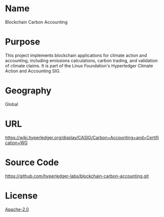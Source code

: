 # Name

Blockchain Carbon Accounting

# Purpose

This project implements blockchain applications for climate action and accounting, including emissions calculations, carbon trading, and validation of climate claims. It is part of the Linux Foundation's Hyperledger Climate Action and Accounting SIG.

# Geography

Global

# URL

https://wiki.hyperledger.org/display/CASIG/Carbon+Accounting+and+Certification+WG

# Source Code

https://github.com/hyperledger-labs/blockchain-carbon-accounting.git

# License

[Apache-2.0](https://github.com/hyperledger-labs/blockchain-carbon-accounting?tab=Apache-2.0-1-ov-file#readme)
